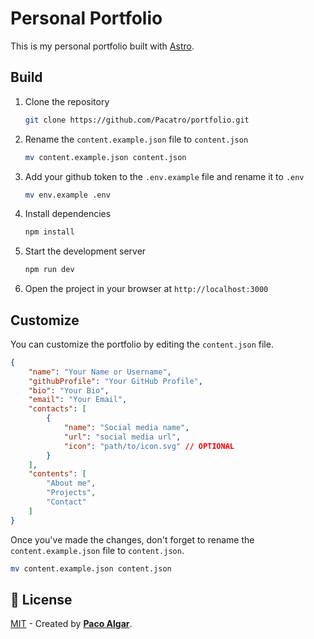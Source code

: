 # Personal Portfolio

This is my personal portfolio built with [Astro](https://astro.build/).

## Build

1. Clone the repository

    ```bash
    git clone https://github.com/Pacatro/portfolio.git
    ```

2. Rename the `content.example.json` file to `content.json`

    ```bash
    mv content.example.json content.json
    ```

3. Add your github token to the `.env.example` file and rename it to `.env`

    ```bash
    mv env.example .env
    ```

4. Install dependencies

    ```bash
    npm install
    ```

5. Start the development server

    ```bash
    npm run dev
    ```

6. Open the project in your browser at `http://localhost:3000`

## Customize

You can customize the portfolio by editing the `content.json` file.

```json
{
    "name": "Your Name or Username",
    "githubProfile": "Your GitHub Profile",
    "bio": "Your Bio",
    "email": "Your Email",
    "contacts": [
        {
            "name": "Social media name",
            "url": "social media url",
            "icon": "path/to/icon.svg" // OPTIONAL
        }
    ],
    "contents": [
        "About me",
        "Projects",
        "Contact"
    ]
}
```

Once you've made the changes, don't forget to rename the `content.example.json` file to `content.json`.

```bash
mv content.example.json content.json
```

## 🔑 License

[MIT](LICENSE) - Created by [**Paco Algar**](https://github.com/Pacatro).
